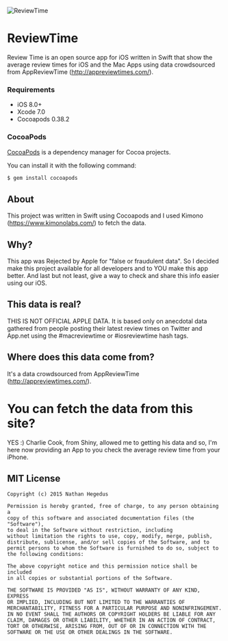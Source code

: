 ![ReviewTime](https://github.com/nthegedus/ReviewTime/blob/master/Design/ReviewTime.png)
# ReviewTime
Review Time is an open source app for iOS written in Swift that show the average review times for iOS and the Mac Apps using data crowdsourced from AppReviewTime (http://appreviewtimes.com/).

### Requirements

- iOS 8.0+
- Xcode 7.0
- Cocoapods 0.38.2


### CocoaPods

[CocoaPods](http://cocoapods.org) is a dependency manager for Cocoa projects.

You can install it with the following command:

```bash
$ gem install cocoapods
```

## About
This project was written in Swift using Cocoapods and I used Kimono (https://www.kimonolabs.com/) to fetch the data.

## Why?
This app was Rejected by Apple for "false or fraudulent data". So I decided make this project available for all developers and to YOU make this app better. And last but not least, give a way to check and share this info easier using our iOS.

## This data is real?
THIS IS NOT OFFICIAL APPLE DATA. It is based only on anecdotal data gathered from people posting their latest review times on Twitter and App.net using the #macreviewtime or #iosreviewtime hash tags.

## Where does this data come from?
It's a data crowdsourced from AppReviewTime (http://appreviewtimes.com/).

# You can fetch the data from this site?
YES :) Charlie Cook, from Shiny, allowed me to getting his data and so, I'm here now providing an App to you check the average review time from your iPhone.


## MIT License

	Copyright (c) 2015 Nathan Hegedus

	Permission is hereby granted, free of charge, to any person obtaining a
	copy of this software and associated documentation files (the "Software"),
	to deal in the Software without restriction, including
	without limitation the rights to use, copy, modify, merge, publish,
	distribute, sublicense, and/or sell copies of the Software, and to
	permit persons to whom the Software is furnished to do so, subject to
	the following conditions:

	The above copyright notice and this permission notice shall be included
	in all copies or substantial portions of the Software.

	THE SOFTWARE IS PROVIDED "AS IS", WITHOUT WARRANTY OF ANY KIND, EXPRESS
	OR IMPLIED, INCLUDING BUT NOT LIMITED TO THE WARRANTIES OF
	MERCHANTABILITY, FITNESS FOR A PARTICULAR PURPOSE AND NONINFRINGEMENT.
	IN NO EVENT SHALL THE AUTHORS OR COPYRIGHT HOLDERS BE LIABLE FOR ANY
	CLAIM, DAMAGES OR OTHER LIABILITY, WHETHER IN AN ACTION OF CONTRACT,
	TORT OR OTHERWISE, ARISING FROM, OUT OF OR IN CONNECTION WITH THE
	SOFTWARE OR THE USE OR OTHER DEALINGS IN THE SOFTWARE.
	
